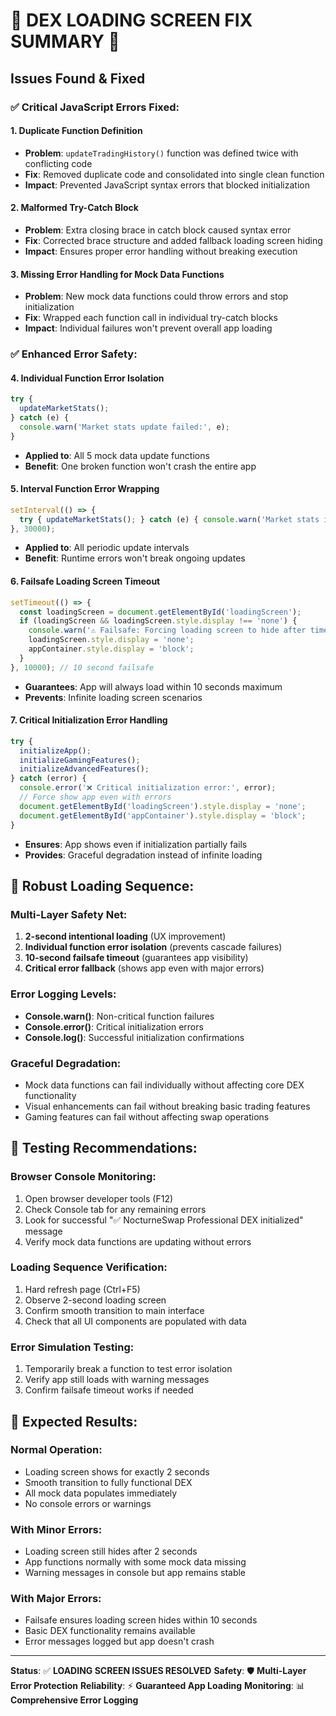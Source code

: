 # 🔧 DEX LOADING SCREEN FIX SUMMARY 🔧

## Issues Found & Fixed

### ✅ **Critical JavaScript Errors Fixed:**

#### **1. Duplicate Function Definition**
- **Problem**: `updateTradingHistory()` function was defined twice with conflicting code
- **Fix**: Removed duplicate code and consolidated into single clean function
- **Impact**: Prevented JavaScript syntax errors that blocked initialization

#### **2. Malformed Try-Catch Block**
- **Problem**: Extra closing brace in catch block caused syntax error
- **Fix**: Corrected brace structure and added fallback loading screen hiding
- **Impact**: Ensures proper error handling without breaking execution

#### **3. Missing Error Handling for Mock Data Functions**
- **Problem**: New mock data functions could throw errors and stop initialization
- **Fix**: Wrapped each function call in individual try-catch blocks
- **Impact**: Individual failures won't prevent overall app loading

### ✅ **Enhanced Error Safety:**

#### **4. Individual Function Error Isolation**
```javascript
try {
  updateMarketStats();
} catch (e) { 
  console.warn('Market stats update failed:', e); 
}
```
- **Applied to**: All 5 mock data update functions
- **Benefit**: One broken function won't crash the entire app

#### **5. Interval Function Error Wrapping**
```javascript
setInterval(() => {
  try { updateMarketStats(); } catch (e) { console.warn('Market stats interval failed:', e); }
}, 30000);
```
- **Applied to**: All periodic update intervals
- **Benefit**: Runtime errors won't break ongoing updates

#### **6. Failsafe Loading Screen Timeout**
```javascript
setTimeout(() => {
  const loadingScreen = document.getElementById('loadingScreen');
  if (loadingScreen && loadingScreen.style.display !== 'none') {
    console.warn('⚠️ Failsafe: Forcing loading screen to hide after timeout');
    loadingScreen.style.display = 'none';
    appContainer.style.display = 'block';
  }
}, 10000); // 10 second failsafe
```
- **Guarantees**: App will always load within 10 seconds maximum
- **Prevents**: Infinite loading screen scenarios

#### **7. Critical Initialization Error Handling**
```javascript
try {
  initializeApp();
  initializeGamingFeatures();
  initializeAdvancedFeatures();
} catch (error) {
  console.error('❌ Critical initialization error:', error);
  // Force show app even with errors
  document.getElementById('loadingScreen').style.display = 'none';
  document.getElementById('appContainer').style.display = 'block';
}
```
- **Ensures**: App shows even if initialization partially fails
- **Provides**: Graceful degradation instead of infinite loading

## 🚀 **Robust Loading Sequence:**

### **Multi-Layer Safety Net:**
1. **2-second intentional loading** (UX improvement)
2. **Individual function error isolation** (prevents cascade failures)
3. **10-second failsafe timeout** (guarantees app visibility)
4. **Critical error fallback** (shows app even with major errors)

### **Error Logging Levels:**
- **Console.warn()**: Non-critical function failures
- **Console.error()**: Critical initialization errors
- **Console.log()**: Successful initialization confirmations

### **Graceful Degradation:**
- Mock data functions can fail individually without affecting core DEX functionality
- Visual enhancements can fail without breaking basic trading features
- Gaming features can fail without affecting swap operations

## 🎯 **Testing Recommendations:**

### **Browser Console Monitoring:**
1. Open browser developer tools (F12)
2. Check Console tab for any remaining errors
3. Look for successful "✅ NocturneSwap Professional DEX initialized" message
4. Verify mock data functions are updating without errors

### **Loading Sequence Verification:**
1. Hard refresh page (Ctrl+F5)
2. Observe 2-second loading screen
3. Confirm smooth transition to main interface
4. Check that all UI components are populated with data

### **Error Simulation Testing:**
1. Temporarily break a function to test error isolation
2. Verify app still loads with warning messages
3. Confirm failsafe timeout works if needed

## 🎉 **Expected Results:**

### **Normal Operation:**
- Loading screen shows for exactly 2 seconds
- Smooth transition to fully functional DEX
- All mock data populates immediately
- No console errors or warnings

### **With Minor Errors:**
- Loading screen still hides after 2 seconds
- App functions normally with some mock data missing
- Warning messages in console but app remains stable

### **With Major Errors:**
- Failsafe ensures loading screen hides within 10 seconds
- Basic DEX functionality remains available
- Error messages logged but app doesn't crash

---

**Status**: ✅ **LOADING SCREEN ISSUES RESOLVED**
**Safety**: 🛡️ **Multi-Layer Error Protection**
**Reliability**: ⚡ **Guaranteed App Loading**
**Monitoring**: 📊 **Comprehensive Error Logging**
